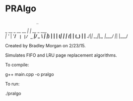 # PRAlgo
                  _             
  _ __  _ __ __ _| | __ _  ___  
 | '_ \| '__/ _` | |/ _` |/ _ \ 
 | |_) | | | (_| | | (_| | (_) |
 | .__/|_|  \__,_|_|\__, |\___/ 
 |_|                |___/    

 Created by Bradley Morgan on 2/23/15.
 
  Simulates FIFO and LRU page replacement algorithms.
  
  To compile:
 
  g++ main.cpp -o pralgo
 
  To run:
 
 ./pralgo

